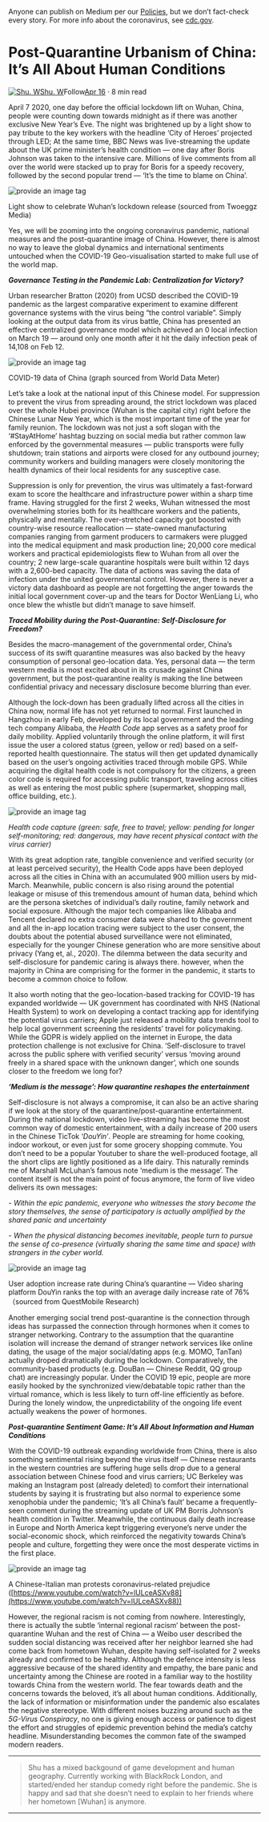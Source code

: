 Anyone can publish on Medium per our [Policies](https://help.medium.com/hc/en-us/categories/201931128-Policies-Safety?source=post_page-----2e1bb3acdf52----------------------), but we don’t fact-check every story. For more info about the coronavirus, see [cdc.gov](https://www.cdc.gov/coronavirus/2019-nCoV?source=post_page-----2e1bb3acdf52----------------------).

Post-Quarantine Urbanism of China: It’s All About Human Conditions
==================================================================

[![Shu. W](https://miro.medium.com/fit/c/96/96/2*7i1bPy6AjQIPD8qfkshBRQ.png)](https://medium.com/@shuwei1215?source=post_page-----2e1bb3acdf52----------------------)[Shu. W](https://medium.com/@shuwei1215?source=post_page-----2e1bb3acdf52----------------------)Follow[Apr 16](https://medium.com/post-quarantine-urbanism/post-quarantine-urbanism-of-china-its-all-about-human-conditions-2e1bb3acdf52?source=post_page-----2e1bb3acdf52----------------------) · 8 min read

April 7 2020, one day before the official lockdown lift on Wuhan, China, people were counting down towards midnight as if there was another exclusive New Year’s Eve. The night was brightened up by a light show to pay tribute to the key workers with the headline ‘City of Heroes’ projected through LED; At the same time, BBC News was live-streaming the update about the UK prime minister’s health condition — one day after Boris Johnson was taken to the intensive care. Millions of live comments from all over the world were stacked up to pray for Boris for a speedy recovery, followed by the second popular trend — ‘It’s the time to blame on China’.

<img src="https://miro.medium.com/max/1074/1*YL1mp99BPXB-8Bj3RJWhNw.gif" alt="provide an image tag"/>

Light show to celebrate Wuhan’s lockdown release (sourced from Twoeggz Media)

Yes, we will be zooming into the ongoing coronavirus pandemic, national measures and the post-quarantine image of China. However, there is almost no way to leave the global dynamics and international sentiments untouched when the COVID-19 Geo-visualisation started to make full use of the world map.

**_Governance Testing in the Pandemic Lab: Centralization for Victory?_**

Urban researcher Bratton (2020) from UCSD described the COVID-19 pandemic as the largest comparative experiment to examine different governance systems with the virus being “the control variable”. Simply looking at the output data from its virus battle, China has presented an effective centralized governance model which achieved an 0 local infection on March 19 — around only one month after it hit the daily infection peak of 14,108 on Feb 12.

<img src="https://miro.medium.com/max/2000/1*4VYxMo1lrw0PsagGnfYfyQ.jpeg" alt="provide an image tag"/>

COVID-19 data of China (graph sourced from World Data Meter)

Let’s take a look at the national input of this Chinese model. For suppression to prevent the virus from spreading around, the strict lockdown was placed over the whole Hubei province (Wuhan is the capital city) right before the Chinese Lunar New Year, which is the most important time of the year for family reunion. The lockdown was not just a soft slogan with the ‘#StayAtHome’ hashtag buzzing on social media but rather common law enforced by the governmental measures — public transports were fully shutdown; train stations and airports were closed for any outbound journey; community workers and building managers were closely monitoring the health dynamics of their local residents for any susceptive case.

Suppression is only for prevention, the virus was ultimately a fast-forward exam to score the healthcare and infrastructure power within a sharp time frame. Having struggled for the first 2 weeks, Wuhan witnessed the most overwhelming stories both for its healthcare workers and the patients, physically and mentally. The over-stretched capacity got boosted with country-wise resource reallocation — state-owned manufacturing companies ranging from garment producers to carmakers were plugged into the medical equipment and mask production line; 20,000 core medical workers and practical epidemiologists flew to Wuhan from all over the country; 2 new large-scale quarantine hospitals were built within 12 days with a 2,600-bed capacity. The data of actions was saving the data of infection under the united governmental control. However, there is never a victory data dashboard as people are not forgetting the anger towards the initial local government cover-up and the tears for Doctor WenLiang Li, who once blew the whistle but didn’t manage to save himself.

**_Traced Mobility during the Post-Quarantine: Self-Disclosure for Freedom?_**

Besides the macro-management of the governmental order, China’s success of its swift quarantine measures was also backed by the heavy consumption of personal geo-location data. Yes, personal data — the term western media is most excited about in its crusade against China government, but the post-quarantine reality is making the line between confidential privacy and necessary disclosure become blurring than ever.

Although the lock-down has been gradually lifted across all the cities in China now, normal life has not yet returned to normal. First launched in Hangzhou in early Feb, developed by its local government and the leading tech company Alibaba, the _Health Code_ app serves as a safety proof for daily mobility. Applied voluntarily through the online platform, it will first issue the user a colored status (green, yellow or red) based on a self-reported health questionnaire. The status will then get updated dynamically based on the user’s ongoing activities traced through mobile GPS. While acquiring the digital health code is not compulsory for the citizens, a green color code is required for accessing public transport, traveling across cities as well as entering the most public sphere (supermarket, shopping mall, office building, etc.).

<img src="https://miro.medium.com/max/1400/1*-bkVLdWBY4IuNu3YYOpWmw.png" alt="provide an image tag"/>

_Health code capture (green: safe, free to travel; yellow: pending for longer self-monitoring; red: dangerous, may have recent physical contact with the virus carrier)_

With its great adoption rate, tangible convenience and verified security (or at least perceived security), the Health Code apps have been deployed across all the cities in China with an accumulated 900 million users by mid-March. Meanwhile, public concern is also rising around the potential leakage or misuse of this tremendous amount of human data, behind which are the persona sketches of individual’s daily routine, family network and social exposure. Although the major tech companies like Alibaba and Tencent declared no extra consumer data were shared to the government and all the in-app location tracing were subject to the user consent, the doubts about the potential abused surveillance were not eliminated, especially for the younger Chinese generation who are more sensitive about privacy (Yang et, al., 2020). The dilemma between the data security and self-disclosure for pandemic caring is always there. however, when the majority in China are comprising for the former in the pandemic, it starts to become a common choice to follow.

It also worth noting that the geo-location-based tracking for COVID-19 has expanded worldwide — UK government has coordinated with NHS (National Health System) to work on developing a contact tracking app for identifying the potential virus carriers; Apple just released a mobility data trends tool to help local government screening the residents’ travel for policymaking. While the GDPR is widely applied on the internet in Europe, the data protection challenge is not exclusive for China. ‘Self-disclosure to travel across the public sphere with verified security’ versus ‘moving around freely in a shared space with the unknown danger’, which one sounds closer to the freedom we long for?

**_‘Medium is the message’: How quarantine reshapes the entertainment_**

Self-disclosure is not always a compromise, it can also be an active sharing if we look at the story of the quarantine/post-quarantine entertainment. During the national lockdown, video live-streaming has become the most common way of domestic entertainment, with a daily increase of 200 users in the Chinese TicTok ‘_DouYin’_. People are streaming for home cooking, indoor workout, or even just for some grocery shopping commute. You don’t need to be a popular Youtuber to share the well-produced footage, all the short clips are lightly positioned as a life dairy. This naturally reminds me of Marshall McLuhan’s famous note ‘medium is the message’. The content itself is not the main point of focus anymore, the form of live video delivers its own messages:

_\- Within the epic pandemic, everyone who witnesses the story become the story themselves, the sense of participatory is actually amplified by the shared panic and uncertainty_

_\- When the physical distancing becomes inevitable, people turn to pursue the sense of co-presence (virtually sharing the same time and space) with strangers in the cyber world._

<img src="https://miro.medium.com/max/1400/1*sJwUfF9ZJyaGh8SysZUjkg.png" alt="provide an image tag"/>

User adoption increase rate during China’s quarantine — Video sharing platform DouYin ranks the top with an average daily increase rate of 76%（sourced from QuestMobile Research)

Another emerging social trend post-quarantine is the connection through ideas has surpassed the connection through hormones when it comes to stranger networking. Contrary to the assumption that the quarantine isolation will increase the demand of stranger network services like online dating, the usage of the major social/dating apps (e.g. MOMO, TanTan) actually droped dramatically during the lockdown. Comparatively, the community-based products (e.g. DouBan — Chinese Reddit, QQ group chat) are increasingly popular. Under the COVID 19 epic, people are more easily hooked by the synchronized view/debatable topic rather than the virtual romance, which is less likely to turn off-line efficiently as before. During the lonely window, the unpredictability of the ongoing life event actually weakens the power of hormones.

**_Post-quarantine Sentiment Game: It’s All About Information and Human Conditions_**

With the COVID-19 outbreak expanding worldwide from China, there is also something sentimental rising beyond the virus itself — Chinese restaurants in the western countries are suffering huge sells drop due to a general association between Chinese food and virus carriers; UC Berkeley was making an Instagram post (already deleted) to comfort their international students by saying it is frustrating but also normal to experience some xenophobia under the pandemic; ‘It’s all China’s fault’ became a frequently-seen comment during the streaming update of UK PM Borris Johnson’s health condition in Twitter. Meanwhile, the continuous daily death increase in Europe and North America kept triggering everyone’s nerve under the social-economic shock, which reinforced the negativity towards China’s people and culture, forgetting they were once the most desperate victims in the first place.

<img src="https://miro.medium.com/max/1400/1*tmKRyTuXAcHk1GbD6IdeMQ.png" alt="provide an image tag"/>

A Chinese-Italian man protests coronavirus-related prejudice ([https://www.youtube.com/watch?v=lULceASXv88](https://www.youtube.com/watch?v=lULceASXv88))

However, the regional racism is not coming from nowhere. Interestingly, there is actually the subtle ‘internal regional racism’ between the post-quarantine Wuhan and the rest of China — a Weibo user described the sudden social distancing was received after her neighbor learned she had come back from hometown Wuhan, despite having self-isolated for 2 weeks already and confirmed to be healthy. Although the defence intensity is less aggressive because of the shared identity and empathy, the bare panic and uncertainty among the Chinese are rooted in a familiar way to the hostility towards China from the western world. The fear towards death and the concerns towards the beloved, it’s all about human conditions. Additionally, the lack of information or misinformation under the pandemic also escalates the negative stereotype. With different noises buzzing around such as the _5G-Virus Conspiracy_, no one is giving enough access or patience to digest the effort and struggles of epidemic prevention behind the media’s catchy headline. Misunderstanding becomes the common fate of the swamped modern readers.

* * *

> Shu has a mixed backgound of game development and human geography. Currently working with BlackRock London, and started/ended her standup comedy right before the pandemic. She is happy and sad that she doesn’t need to explain to her friends where her hometown \[Wuhan\] is anymore.

* * *

